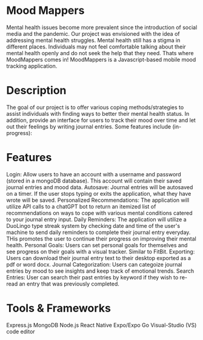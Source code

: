 # Mood Mappers
Mental health issues become more prevalent since the introduction of social media and the pandemic. Our project was envisioned with the idea of addressing mental health struggles. 
Mental health still has a stigma in different places. Individuals may not feel comfortable talking about their mental health openly and do not seek the help that they need. Thats where MoodMappers comes in! MoodMappers is a Javascript-based mobile mood tracking application.

# Description

The goal of our project is to offer various coping methods/strategies to assist individuals with finding ways to better their mental health status. In addition, provide an interface for users to track their mood over time and let out their feelings by writing journal entries. Some features include (in-progress):

# Features

Login: Allow users to have an account with a username and password (stored in a mongoDB database). This account will contain their saved journal entries and mood data.
Autosave: Journal entries will be autosaved on a timer. If the user stops typing or exits the application, what they have wrote will be saved.
Personalized Recommendations: The application will utilize API calls to a chatGPT bot to return an itemized list of recommendations on ways to cope with various mental conditions catered to your journal entry input.
Daily Reminders: The application will utilize a DuoLingo type streak system by checking date and time of the user's machine to send daily reminders to complete their journal entry everyday. THis promotes the user to continue their progress on improving their mental health.
Personal Goals: Users can set personal goals for themselves and see progress on their goals with a visual tracker. Similar to FitBit.
Exporting: Users can download their journal entry text to their desktop exported as a pdf or word docx.
Journal Categorization: Users can categoize journal entries by mood to see insights and keep track of emotional trends.
Search Entries: User can search their past entries by keyword if they wish to re-read an entry that was previously completed.

# Tools & Frameworks
Express.js
MongoDB
Node.js
React Native
Expo/Expo Go
Visual-Studio (VS) code editor


